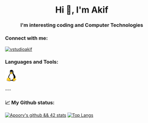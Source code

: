<h1 align="center">Hi 👋, I'm Akif</h1>
<h3 align="center">I'm interesting coding and Computer Technologies</h3>

<h3 align="left">Connect with me:</h3>
<p align="left">
<a href="https://www.youtube.com/c/VStudioAkif" target="blank"><img align="center" src="https://raw.githubusercontent.com/rahuldkjain/github-profile-readme-generator/master/src/images/icons/Social/youtube.svg" alt="vstudioakif" height="30" width="40" /></a>
</p>

<h3 align="left">Languages and Tools:</h3>
<p align="left"> <a href="https://www.linux.org/" target="_blank" rel="noreferrer"> <img src="https://raw.githubusercontent.com/devicons/devicon/master/icons/linux/linux-original.svg" alt="linux" width="40" height="40"/> </a> </p>
---

### 📈 My Github status:
[![Apoorv's github && 42 stats](https://github-readme-stats.vercel.app/api?username=akifbabapiro&show_icons=true&theme=radical)](https://github.com/akifbabapiro)
[![Top Langs](https://github-readme-stats.vercel.app/api/top-langs/?username=akifbabapiro&layout=compact&theme=radical)](https://github.com/akifbabapiro)

